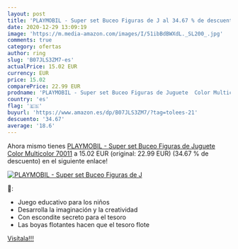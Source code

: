 ```yaml
---
layout: post
title: 'PLAYMOBIL - Super set Buceo Figuras de J al 34.67 % de descuento'
date: 2020-12-29 13:09:19
image: 'https://m.media-amazon.com/images/I/51ibBdBWXdL._SL200_.jpg'
comments: true
category: ofertas
author: ring
slug: 'B07JLS3ZM7-es'
actualPrice: 15.02 EUR
currency: EUR
price: 15.02
comparePrice: 22.99 EUR
prodname: 'PLAYMOBIL - Super set Buceo Figuras de Juguete  Color Multicolor  70011'
country: 'es'
flag: '🇪🇸'
buyurl: 'https://www.amazon.es/dp/B07JLS3ZM7/?tag=tolees-21'
descuento: '34.67'
average: '18.6'
---
```


Ahora mismo tienes [PLAYMOBIL - Super set Buceo Figuras de Juguete  Color Multicolor  70011](https://www.amazon.es/dp/B07JLS3ZM7/?tag=tolees-21) a 15.02 EUR (original: 22.99 EUR) (34.67 %  de descuento) en el siguiente enlace!

[![PLAYMOBIL - Super set Buceo Figuras de J](https://m.media-amazon.com/images/I/51ibBdBWXdL._SL200_.jpg)](https://www.amazon.es/dp/B07JLS3ZM7/?tag=tolees-21)

🔎:

- Juego educativo para los niños
- Desarrolla la imaginación y la creatividad
- Con escondite secreto para el tesoro
- Las boyas flotantes hacen que el tesoro flote

[Visítala!!!](https://www.amazon.es/dp/B07JLS3ZM7/?tag=tolees-21)
